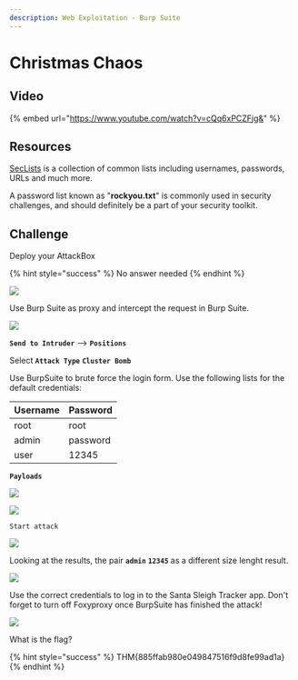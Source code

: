 ```yaml
---
description: Web Exploitation - Burp Suite
---
```


# Christmas Chaos

## Video

{% embed url="https://www.youtube.com/watch?v=cQq6xPCZFjg&" %}

## Resources

[SecLists](https://github.com/danielmiessler/SecLists/) is a collection of common lists including usernames, passwords, URLs and much more.

A password list known as "**rockyou.txt**" is commonly used in security challenges, and should definitely be a part of your security toolkit.

## Challenge

Deploy your AttackBox

{% hint style="success" %}
No answer needed
{% endhint %}

![](../.gitbook/assets/image%20%2841%29.png)

Use Burp Suite as proxy and intercept the request in Burp Suite.

![](../.gitbook/assets/image%20%2831%29.png)

**`Send to Intruder`** --&gt; **`Positions`**

Select **`Attack Type`** **`Cluster Bomb`**

Use BurpSuite to brute force the login form. Use the following lists for the default credentials: 

| Username | Password |
| :--- | :--- |
| root | root |
| admin | password |
| user | 12345 |

**`Payloads`**

![](../.gitbook/assets/image%20%286%29.png)

![](../.gitbook/assets/image%20%283%29.png)

`Start attack`

![](../.gitbook/assets/image%20%2856%29.png)

Looking at the results, the pair **`admin`** **`12345`** as a different size lenght result.

![](../.gitbook/assets/image%20%2851%29.png)

Use the correct credentials to log in to the Santa Sleigh Tracker app. Don't forget to turn off Foxyproxy once BurpSuite has finished the attack!

![](../.gitbook/assets/image%20%289%29.png)

What is the flag?

{% hint style="success" %}
THM{885ffab980e049847516f9d8fe99ad1a}
{% endhint %}

